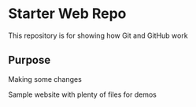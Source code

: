 # Starter Web Repo

This repository is for showing how Git and GitHub work

## Purpose

Making some changes 

Sample website with plenty of files for demos
